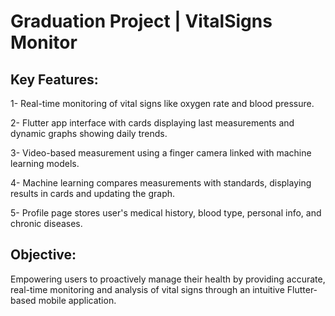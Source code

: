 # Graduation Project | VitalSigns Monitor



## Key Features:

1- Real-time monitoring of vital signs like oxygen rate and blood pressure.

2- Flutter app interface with cards displaying last measurements and dynamic graphs showing daily trends.

3- Video-based measurement using a finger camera linked with machine learning models.

4- Machine learning compares measurements with standards, displaying results in cards and updating the graph.

5- Profile page stores user's medical history, blood type, personal info, and chronic diseases.

## Objective:

Empowering users to proactively manage their health by providing accurate, real-time monitoring and analysis of vital signs through an intuitive Flutter-based mobile application.
